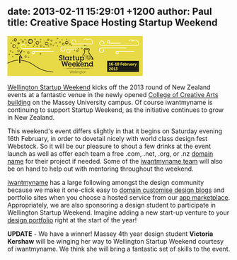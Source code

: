 date: 2013-02-11 15:29:01 +1200
author: Paul
title: Creative Space Hosting Startup Weekend
----

![swwlg2013.png](/media/2013-02-11-swwlg2013.png)

[Wellington Startup Weekend](http://wellington.startupweekend.org/) kicks off the 2013 round of New Zealand events at a fantastic venue in the newly opened [College of Creative Arts building](http://archived.link/http://www.massey.ac.nz/massey/learning/colleges/college-creative-arts/about/events/new-college-building-progress/new-college-of-creative-arts-building.cfm) on the Massey University campus. Of course iwantmyname is continuing to support Startup Weekend, as the initiative continues to grow in New Zealand. 

This weekend's event differs slightly in that it begins on Saturday evening 16th February, in order to dovetail nicely with world class design fest Webstock. So it will be our pleasure to shout a few drinks at the event launch as well as offer each team a free .com, .net, .org, or .nz [domain name](https://iwantmyname.co.nz/domains) for their project if needed. Some of the [iwantmyname team](https://iwantmyname.co.nz/about) will also be on hand to help out with mentoring throughout the weekend.

[iwantmyname](https://iwantmyname.co.nz/) has a large following amongst the design community because we make it one-click easy to [domain customise design blogs](https://iwantmyname.co.nz/services/blog-hosting/) and portfolio sites when you choose a hosted service from our [app marketplace](https://iwantmyname.co.nz/services). Appropriately, we are also sponsoring a design student to participate in Wellington Startup Weekend. Imagine adding a new start-up venture to your [design portfolio](https://iwantmyname.co.nz/services/portfolio-hosting/) right at the start of the year! 

**UPDATE** - We have a winner! Massey 4th year design student **Victoria Kershaw** will be winging her way to Wellington Startup Weekend courtesy of iwantmyname. We think she will bring a fantastic set of skills to the event.

